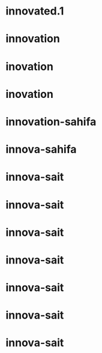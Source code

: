 # innovated.1
# innovation
# inovation
# inovation
# innovation-sahifa
# innova-sahifa
# innova-sait
# innova-sait
# innova-sait
# innova-sait
# innova-sait
# innova-sait
# innova-sait
